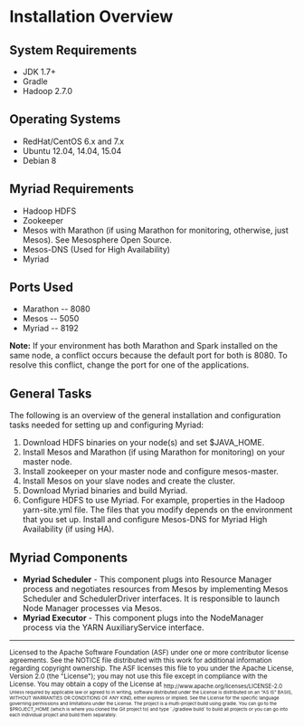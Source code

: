 # Installation Overview #

## System Requirements ##

* JDK 1.7+
* Gradle
* Hadoop 2.7.0

## Operating Systems ##

* RedHat/CentOS 6.x and 7.x
* Ubuntu 12.04, 14.04, 15.04
* Debian 8

## Myriad Requirements ##

* Hadoop HDFS
* Zookeeper
* Mesos with Marathon (if using Marathon for monitoring, otherwise, just Mesos). See Mesosphere Open Source.
* Mesos-DNS (Used for High Availability)
* Myriad


## Ports Used ##

* Marathon -- 8080
* Mesos -- 5050
* Myriad -- 8192

**Note:** If your environment has both Marathon and Spark installed on the same node, a conflict occurs because the default port for both is 8080. To resolve this conflict, change the port for one of the applications.

## General Tasks ##

The following is an overview of the general installation and configuration tasks needed for setting up and configuring Myriad:

1. Download HDFS binaries on your node(s) and set $JAVA_HOME.
2. Install Mesos and Marathon (if using Marathon for monitoring) on your master node.
3. Install zookeeper on your master node and configure mesos-master.
4. Install Mesos on your slave nodes and create the cluster.
5. Download Myriad binaries and build Myriad.
6. Configure HDFS to use Myriad. For example, properties in the Hadoop yarn-site.yml file. The files that you modify depends on the environment that you set up.
Install and configure Mesos-DNS for Myriad High Availability (if using HA).


## Myriad Components ##

* **Myriad Scheduler** - This component plugs into Resource Manager process and negotiates resources from Mesos by implementing Mesos Scheduler and SchedulerDriver interfaces. It is responsible to launch Node Manager processes via Mesos.
* **Myriad Executor** - This component plugs into the NodeManager process via the YARN AuxiliaryService interface.

---
<sub>
Licensed to the Apache Software Foundation (ASF) under one
or more contributor license agreements.  See the NOTICE file
distributed with this work for additional information
regarding copyright ownership.  The ASF licenses this file
to you under the Apache License, Version 2.0 (the
"License"); you may not use this file except in compliance
with the License.  You may obtain a copy of the License at

<sub>
  http://www.apache.org/licenses/LICENSE-2.0

<sub>
Unless required by applicable law or agreed to in writing,
software distributed under the License is distributed on an
"AS IS" BASIS, WITHOUT WARRANTIES OR CONDITIONS OF ANY
KIND, either express or implied.  See the License for the
specific language governing permissions and limitations
under the License.
The project is a multi-project build using gradle. You can go to the $PROJECT_HOME (which is where you cloned the Git project to) and type `./gradlew build` to build all projects or you can go into each individual project and build them separately.
